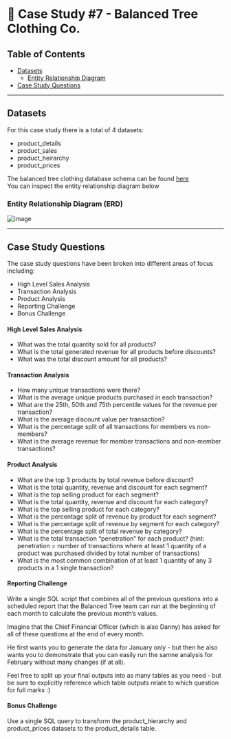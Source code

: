 # 👚 **Case Study #7 - Balanced Tree Clothing Co.**

## **Table of Contents**
- [Datasets]()
  - [Entity Relationship Diagram]()
- [Case Study Questions]()

---------------------------------

## **Datasets**
For this case study there is a total of 4 datasets:
- product_details
- product_sales
- product_heirarchy
- product_prices

The balanced tree clothing database schema can be found [here]() <br>
You can inspect the entity relationship diagram below
  ### **Entity Relationship Diagram (ERD)**
  
![image]()
 
---------------------------------

## **Case Study Questions**
The case study questions have been broken into different areas of focus including:

- High Level Sales Analysis
- Transaction Analysis
- Product Analysis
- Reporting Challenge
- Bonus Challenge 

#### **High Level Sales Analysis**
- What was the total quantity sold for all products?
- What is the total generated revenue for all products before discounts?
- What was the total discount amount for all products?

#### **Transaction Analysis**
- How many unique transactions were there?
- What is the average unique products purchased in each transaction?
- What are the 25th, 50th and 75th percentile values for the revenue per transaction?
- What is the average discount value per transaction?
- What is the percentage split of all transactions for members vs non-members?
- What is the average revenue for member transactions and non-member transactions?

#### **Product Analysis**
- What are the top 3 products by total revenue before discount?
- What is the total quantity, revenue and discount for each segment?
- What is the top selling product for each segment?
- What is the total quantity, revenue and discount for each category?
- What is the top selling product for each category?
- What is the percentage split of revenue by product for each segment?
- What is the percentage split of revenue by segment for each category?
- What is the percentage split of total revenue by category?
- What is the total transaction “penetration” for each product? (hint: penetration = number of transactions where at least 1 quantity of a product was purchased divided by total number of transactions)
- What is the most common combination of at least 1 quantity of any 3 products in a 1 single transaction?

#### **Reporting Challenge**
Write a single SQL script that combines all of the previous questions into a scheduled report that the Balanced Tree team can run at the beginning of each month to calculate the previous month’s values.

Imagine that the Chief Financial Officer (which is also Danny) has asked for all of these questions at the end of every month.

He first wants you to generate the data for January only - but then he also wants you to demonstrate that you can easily run the samne analysis for February without many changes (if at all).

Feel free to split up your final outputs into as many tables as you need - but be sure to explicitly reference which table outputs relate to which question for full marks :)

#### **Bonus Challenge**
Use a single SQL query to transform the product_hierarchy and product_prices datasets to the product_details table.